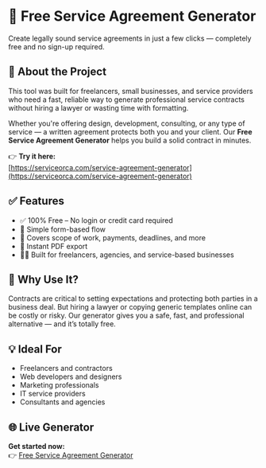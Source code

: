 # 📝 Free Service Agreement Generator

Create legally sound service agreements in just a few clicks — completely free and no sign-up required.

## 🚀 About the Project

This tool was built for freelancers, small businesses, and service providers who need a fast, reliable way to generate professional service contracts without hiring a lawyer or wasting time with formatting.

Whether you're offering design, development, consulting, or any type of service — a written agreement protects both you and your client. Our **Free Service Agreement Generator** helps you build a solid contract in minutes.

👉 **Try it here:**  
[https://serviceorca.com/service-agreement-generator](https://serviceorca.com/service-agreement-generator)

## ✅ Features

- ✅ 100% Free – No login or credit card required  
- 📝 Simple form-based flow  
- 🔐 Covers scope of work, payments, deadlines, and more  
- 📄 Instant PDF export  
- 👩‍💻 Built for freelancers, agencies, and service-based businesses

## 📄 Why Use It?

Contracts are critical to setting expectations and protecting both parties in a business deal. But hiring a lawyer or copying generic templates online can be costly or risky. Our generator gives you a safe, fast, and professional alternative — and it’s totally free.

## 💡 Ideal For

- Freelancers and contractors  
- Web developers and designers  
- Marketing professionals  
- IT service providers  
- Consultants and agencies  

## 🌐 Live Generator

**Get started now:**  
👉 [Free Service Agreement Generator](https://serviceorca.com/service-agreement-generator)
